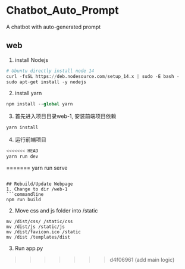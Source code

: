 # Chatbot_Auto_Prompt
A chatbot with auto-generated prompt


## web
1. install Nodejs
```python
# Ubuntu directly install node 14
curl -fsSL https://deb.nodesource.com/setup_14.x | sudo -E bash -
sudo apt-get install -y nodejs
```

2. install yarn
```python
npm install --global yarn
```

3. 首先进入项目目录web-1, 安装前端项目依赖

```python
yarn install
```

4. 运行前端项目
```python
<<<<<<< HEAD
yarn run dev
```
=======
yarn run serve
```

## Rebuild/Update Webpage
1. Change to dir /web-1
```commandline
npm run build
```
2. Move css and js folder into /static
```commandline
mv /dist/css/ /static/css
mv /dist/js /static/js
mv /dist/favicon.ico /static
mv /dist /templates/dist
```
3. Run app.py
>>>>>>> d4f06961 (add main logic)
